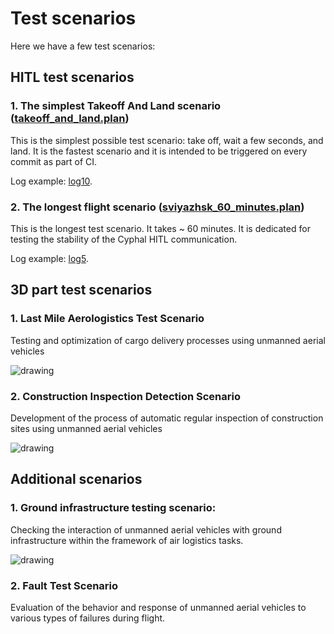 # Test scenarios

Here we have a few test scenarios:

## HITL test scenarios

### 1. The simplest Takeoff And Land scenario ([takeoff_and_land.plan](takeoff_and_land.plan))

This is the simplest possible test scenario: take off, wait a few seconds, and land. It is the fastest scenario and it is intended to be triggered on every commit as part of CI.

Log example: [log10](https://review.px4.io/plot_app?log=9aeb4932-991a-4856-b292-187d6a9f37af).

### 2. The longest flight scenario ([sviyazhsk_60_minutes.plan](sviyazhsk_60_minutes.plan))

This is the longest test scenario. It takes ~ 60 minutes. It is dedicated for testing the stability of the Cyphal HITL communication.

Log example: [log5](https://review.px4.io/plot_app?log=8db32ee4-cae0-4594-acc1-902cab07cd94).

## 3D part test scenarios

### 1. Last Mile Aerologistics Test Scenario

Testing and optimization of cargo delivery processes using unmanned aerial vehicles

<img src="https://raw.githubusercontent.com/RaccoonlabDev/innopolis_vtol_dynamics/docs/assets/delivery.png" alt="drawing"/>

### 2. Construction Inspection Detection Scenario

Development of the process of automatic regular inspection of construction sites using unmanned aerial vehicles

<img src="https://raw.githubusercontent.com/RaccoonlabDev/innopolis_vtol_dynamics/docs/assets/inspection.png" alt="drawing"/>

## Additional scenarios

### 1. Ground infrastructure testing scenario:

Checking the interaction of unmanned aerial vehicles with ground infrastructure within the framework of air logistics tasks.

<img src="https://raw.githubusercontent.com/RaccoonlabDev/innopolis_vtol_dynamics/docs/assets/landing_station.png" alt="drawing"/>

### 2. Fault Test Scenario

Evaluation of the behavior and response of unmanned aerial vehicles to various types of failures during flight.
